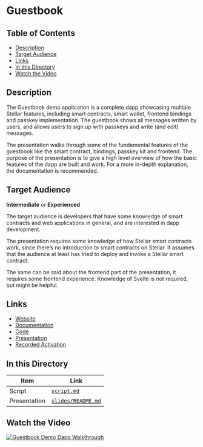 # Guestbook <!-- omit in toc -->

## Table of Contents <!-- omit in toc -->

- [Description](#description)
- [Target Audience](#target-audience)
- [Links](#links)
- [In this Directory](#in-this-directory)
- [Watch the Video](#watch-the-video)

## Description

The Guestbook demo application is a complete dapp showcasing multiple Stellar features, including smart contracts, smart wallet, frontend bindings and passkey implementation. The guestbook shows all messages written by users, and allows users to sign up with passkeys and write (and edit) messages.

The presentation walks through some of the fundamental features of the guestbook like the smart contract, bindings, passkey kit and frontend. The purpose of the presentation is to give a high level overview of how the basic features of the dapp are built and work. For a more in-depth explanation, the documentation is recommended.

## Target Audience

**Intermediate** or **Experienced**

The target audience is developers that have some knowledge of smart contracts and web applications in general, and are interested in dapp development.

The presentation requires some knowledge of how Stellar smart contracts work, since there’s no introduction to smart contracts on Stellar. It assumes that the audience at least has tried to deploy and invoke a Stellar smart contract.

The same can be said about the frontend part of the presentation, it requires some frontend experience. Knowledge of Svelte is not required, but might be helpful.

## Links

- [Website](https://ye-olde-guestbook.vercel.app)
- [Documentation](https://developers.stellar.org/docs/build/apps/guestbook)
- [Code](https://github.com/elliotfriend/ye-olde-guestbook)
- [Presentation](https://docs.google.com/presentation/d/1FoY7_LjBVXV_sBXCd_DlBM2iHrP9P7a3xe3jFhoWF28/edit?usp=sharing)
- [Recorded Activation](https://youtu.be/Zl-w8e3iidU)

## In this Directory

| Item         | Link                                     |
| ------------ | ---------------------------------------- |
| Script       | [`script.md`](./script.md)               |
| Presentation | [`slides/README.md`](./slides/README.md) |

## Watch the Video

[![Guestbook Demo Dapp Walkthrough][thumbnail]][video]

[video]: https://youtu.be/Zl-w8e3iidU
[thumbnail]: https://i3.ytimg.com/vi/Zl-w8e3iidU/maxresdefault.jpg
